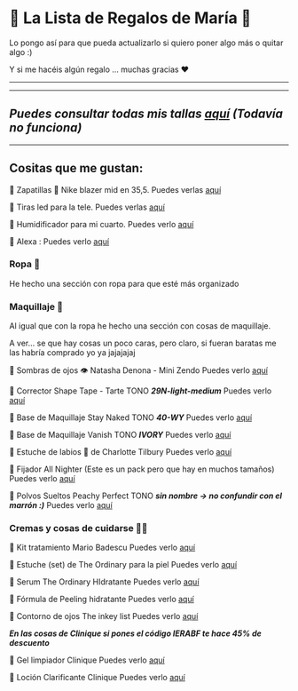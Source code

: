 # 🎁 La Lista de Regalos de María 🎁

Lo pongo así para que pueda actualizarlo si quiero poner algo más o quitar algo :)

Y si me hacéis algún regalo ... muchas gracias ❤️

---
---
***Puedes consultar todas mis tallas [aquí]() (Todavía no funciona)***
---
---

## Cositas que me gustan: 

🔷   Zapatillas 👟 Nike blazer mid en 35,5.
  Puedes verlas [aquí](https://m.zalando.es/nike-sportswear-nike-blazer-mid-77-unisex-zapatillas-altas-wolf-greywhiteblacktotal-orange-ni114d0h3-c11.html)

🔷   Tiras led para la tele.
   Puedes verlas [aquí](https://www.amazon.es/gp/aw/d/B086YFWZGS/ref=sspa_mw_detail_0?ie=UTF8&psc=)
   
🔷   Humidificador para mi cuarto. 
  Puedes verlo [aquí](https://www.amazon.es/dp/B07X912F4V/ref=cm_sw_r_cp_awdb_imm_t1_DVYNFb3KFAMG8)
  
🔷    Alexa : 
  Puedes verlo [aquí](https://www.amazon.es/nuevo-echo-dot-4a-generacion-altavoz-inteligente-con-alexa-blanco/dp/B084J4MZK6/ref=mp_s_a_1_2?dchild=1&keywords=alexa&qid=1604267178&sr=8-2&th=1&psc=1)
  
### Ropa 👗
He hecho una sección con ropa para que esté más organizado 

### Maquillaje 💄
Al igual que con la ropa he hecho una sección con cosas de maquillaje.

A ver... se que hay cosas un poco caras, pero claro, si fueran baratas me las habría comprado yo ya jajajajaj

🔷   Sombras de ojos 👁️ Natasha Denona - Mini Zendo
Puedes verlo [aquí](https://www.sephora.es/marcas/marcas-de-a-z/natasha-denona-denon/)

🔷   Corrector Shape Tape - Tarte TONO ***29N-light-medium***
Puedes verlo [aquí](https://www.sephora.es/p/shape-tape-contour-concealer---corrector-antiojeras-P3643138.html)

🔷   Base de Maquillaje Stay Naked TONO ***40-WY***
Puedes verlo [aquí](https://www.sephora.es/p/stay-naked-foundation---base-de-maquillaje-P3799010.html)

🔷   Base de Maquillaje Vanish TONO ***IVORY***
Puedes verlo [aquí](https://www.sephora.es/p/vanish-seamless-finish-liquid-foundation---base-de-maquillaje-liquida-465828.html)

🔷   Estuche de labios 👄 de Charlotte Tilbury
Puedes verlo [aquí](https://www.sephora.es/p/pillow-talk-lip-secrets---estuche-de-navidad-530174.html)

🔷  Fijador All Nighter (Este es un pack pero que hay en muchos tamaños)
Puedes verlo [aquí](https://www.sephora.es/p/all-nighter-pack---kit-494981.html)

🔷  Polvos Sueltos Peachy Perfect TONO ***sin nombre -> no confundir con el marrón :)***
Puedes verlo [aquí](https://www.sephora.es/p/peach-perfect-loose-powder---polvos-sueltos-P3220047.html)


### Cremas y cosas de cuidarse 💅🏻

🔷   Kit tratamiento Mario Badescu
Puedes verlo [aquí](https://www.sephora.es/p/grab-and-go---kit-de-tratamiento-piel-perfecta-475756.html)

🔷     Estuche (set) de The Ordinary para la piel 
Puedes verlo [aquí](https://www.sephora.es/p/balance-set----cofre-edicion-navidad-536032.html)

🔷     Serum The Ordinary HIdratante
Puedes verlo [aquí](https://www.sephora.es/p/%C3%A1cido-hialuronico-2-%25-b5---serum-hidratante-502440.html)

🔷     Fórmula de Peeling hidratante 
Puedes verlo [aquí](https://www.sephora.es/p/%C3%A1cido-l%C3%A1ctico-10-%25-ha---formula-de-peeling-502441.html)

🔷     Contorno de ojos The inkey list
Puedes verlo [aquí](https://www.sephora.es/p/retinol-eye-cream---crema-contorno-505421.html)

***En las cosas de Clinique si pones el código IERABF te hace 45% de descuento***

🔷     Gel limpiador Clinique
Puedes verlo [aquí](https://www.clinique.es/product/1668/29793/cuidado-de-la-piel/granos/anti-blemish-solutionstm-tratamiento-clinico-para-piel-con-granos-en-gel?size=30_ml)

🔷     Loción Clarificante Clinique
Puedes verlo [aquí](https://www.clinique.es/product/1573/15502/3-pasos/paso-2-exfoliar/locion-clarificante-2-piel-mixta?size=400_ml)
